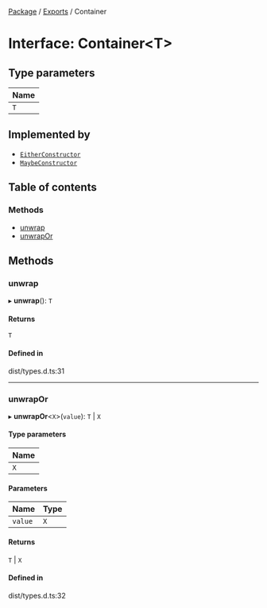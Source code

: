 [Package](../README.md) / [Exports](../modules.md) / Container

# Interface: Container\<T\>

## Type parameters

| Name |
| :------ |
| `T` |

## Implemented by

- [`EitherConstructor`](../classes/internal_.EitherConstructor.md)
- [`MaybeConstructor`](../classes/internal_.MaybeConstructor.md)

## Table of contents

### Methods

- [unwrap](Container.md#unwrap)
- [unwrapOr](Container.md#unwrapor)

## Methods

### unwrap

▸ **unwrap**(): `T`

#### Returns

`T`

#### Defined in

dist/types.d.ts:31

___

### unwrapOr

▸ **unwrapOr**\<`X`\>(`value`): `T` \| `X`

#### Type parameters

| Name |
| :------ |
| `X` |

#### Parameters

| Name | Type |
| :------ | :------ |
| `value` | `X` |

#### Returns

`T` \| `X`

#### Defined in

dist/types.d.ts:32
